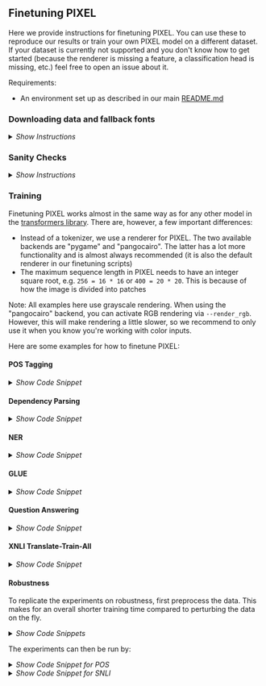 ## Finetuning PIXEL

Here we provide instructions for finetuning PIXEL. You can use these to reproduce our results or train your own PIXEL model on a different dataset. If your dataset is currently not supported and you don't know how to get started (because the renderer is missing a feature, a classification head is missing, etc.) feel free to open an issue about it. 

Requirements:
- An environment set up as described in our main [README.md](https://github.com/xplip/pixel/blob/main/README.md)

### Downloading data and fallback fonts
<details>
  <summary><i>Show Instructions</i></summary>
&nbsp;

#### Fallback fonts
We provide a script to download fallback fonts for the `PangoCairoTextRenderer`. It is not necessary to use fallback fonts because our default `GoNotoCurrent.ttf` font already covers most languages/scripts. The renderer will log warnings if it encounters unknown glyphs. If that happens, you should definitely consider downloading the fallback fonts and passing the folder to the renderer via `--fallback_fonts_dir` so everything is rendered correctly:
  
```bash
python scripts/data/download_fallback_fonts.py <output_dir>
```

#### Data 
Note: For GLUE, QA, and NLI tasks we fully relied on HuggingFace datasets, so downloading them manually is not necessary

```bash
# Create a folder in which we keep the data
mkdir -p data
  
# MasakhaNER
git clone https://github.com/masakhane-io/masakhane-ner.git data/masakhane-ner
  
# UD data for parsing and POS tagging
wget -qO- https://lindat.mff.cuni.cz/repository/xmlui/bitstream/handle/11234/1-4758/ud-treebanks-v2.10.tgz | tar xvz -C data
  
# SNLI for robustness experiments
cd data
wget https://nlp.stanford.edu/projects/snli/snli_1.0.zip
unzip snli_1.0.zip && rm -rf snli_1.0.zip
cd ..
```

</details>

### Sanity Checks
<details>
  <summary><i>Show Instructions</i></summary>
&nbsp;
  
Before training your own models it makes sense to first run an evaluation of our finetuned models to check that everything is set up correctly. Here are some examples for how to do that:

#### POS Tagging
```bash
# Should achieve an eval_accuracy of 86.8 and test_accuracy of 86.0

export DATA_DIR="data/ud-treebanks-v2.10/UD_Vietnamese-VTB"
export MODEL="Team-PIXEL/pixel-base-finetuned-pos-ud-vietnamese-vtb"

python scripts/training/run_pos.py \
  --model_name_or_path=${MODEL} \
  --data_dir=${DATA_DIR} \
  --remove_unused_columns=False \
  --do_eval \
  --do_predict \
  --max_seq_length=256 \
  --output_dir=test-pos \
  --report_to=wandb \
  --log_predictions \
  --overwrite_cache \
  --fallback_fonts_dir=<path_to_your_fallback_fonts_dir  # not necessary here, but good to check that it works
```
  
#### Dependency Parsing
```bash
# Should achieve an eval_las of 82.2 and test_las of 83.9

export DATA_DIR="data/ud-treebanks-v2.10/UD_Coptic-Scriptorium"
export MODEL="Team-PIXEL/pixel-base-finetuned-parsing-ud-coptic-scriptorium"

python scripts/training/run_ud.py \
  --model_name_or_path=${MODEL} \
  --data_dir=${DATA_DIR} \
  --remove_unused_columns=False \
  --do_eval \
  --do_predict \
  --max_seq_length=256 \
  --output_dir=test-ud \
  --report_to=wandb \
  --log_predictions \
  --overwrite_cache \
  --fallback_fonts_dir=<path_to_your_fallback_fonts_dir  # not necessary here, but good to check that it works
```

#### NER
  
```bash
# Should achieve eval_f1 of 55.0 and test_f1 of 49.0

export LANG="amh"
export DATA_DIR="data/masakhane-ner/data/${LANG}"
export MODEL="Team-PIXEL/pixel-base-finetuned-masakhaner-${LANG}"

python scripts/training/run_ner.py \
  --model_name_or_path=${MODEL} \
  --data_dir=${DATA_DIR} \
  --remove_unused_columns=False \
  --do_eval \
  --do_predict \
  --max_seq_length=196 \
  --output_dir=test-ner \
  --report_to=wandb \
  --log_predictions \
  --overwrite_cache \
  --fallback_fonts_dir=<path_to_your_fallback_fonts_dir  # not necessary here, but good to check that it works
```

#### GLUE
  
```bash
# Should achieve eval_sst2_accuracy of 90.3

export TASK_NAME="sst2"
export MODEL="Team-PIXEL/pixel-base-finetuned-sst2"

python scripts/training/run_glue.py \
  --model_name_or_path=${MODEL} \
  --rendering_backend="pygame" \
  --pooling_mode="mean" \
  --task_name=${TASK_NAME} \
  --remove_unused_columns=False \
  --do_eval \
  --do_predict \
  --max_seq_length=256 \
  --output_dir=test-glue \
  --report_to=wandb \
  --log_predictions \
  --overwrite_cache
```
  
#### Question Answering
  
```bash
# Should achieve eval_f1 of 81.6 and eval_exact_match of 71.7

export DATASET_NAME="squad"
export MODEL="Team-PIXEL/pixel-base-finetuned-squadv1"

python scripts/training/run_qa.py \
  --model_name_or_path=${MODEL} \
  --dataset_name=${DATASET_NAME} \
  --remove_unused_columns=False \
  --do_eval \
  --per_device_eval_batch_size=128 \
  --max_seq_length=400 \
  --doc_stride=160 \
  --output_dir=test-qa \
  --report_to=wandb \
  --overwrite_cache \
  --metric_for_best_model=eval_f1 \
  --fallback_fonts_dir=<path_to_your_fallback_fonts_dir  # not necessary here, but good to check that it works
```

</details>


### Training
 
Finetuning PIXEL works almost in the same way as for any other model in the [transformers library](https://github.com/huggingface/transformers). There are, however, a few important differences:
- Instead of a tokenizer, we use a renderer for PIXEL. The two available backends are "pygame" and "pangocairo". The latter has a lot more functionality and is almost always recommended (it is also the default renderer in our finetuning scripts)
- The maximum sequence length in PIXEL needs to have an integer square root, e.g. `256 = 16 * 16` or `400 = 20 * 20`. This is because of how the image is divided into patches

Note: All examples here use grayscale rendering. When using the "pangocairo" backend, you can activate RGB rendering via `--render_rgb`. However, this will make rendering a little slower, so we recommend to only use it when you know you're working with color inputs.

Here are some examples for how to finetune PIXEL:

#### POS Tagging
<details>
  <summary><i>Show Code Snippet</i></summary>
&nbsp;

```bash
# Optional wandb environment vars
export WANDB_PROJECT="pixel-experiments"

# Settings
export TREEBANK="UD_Vietnamese-VTB"
export DATA_DIR="data/ud-treebanks-v2.10/${TREEBANK}"
export FALLBACK_FONTS_DIR="data/fallback_fonts"  # let's say this is where we downloaded the fonts to
export MODEL="Team-PIXEL/pixel-base" # also works with "bert-base-cased", "roberta-base", etc.
export SEQ_LEN=256
export BSZ=64
export GRAD_ACCUM=1
export LR=5e-5
export SEED=42
export NUM_STEPS=15000
  
export RUN_NAME="${TREEBANK}-$(basename ${MODEL})-${SEQ_LEN}-${BSZ}-${GRAD_ACCUM}-${LR}-${NUM_STEPS}-${SEED}"

python scripts/training/run_pos.py \
  --model_name_or_path=${MODEL} \
  --remove_unused_columns=False \
  --data_dir=${DATA_DIR} \
  --do_train \
  --do_eval \
  --do_predict \
  --dropout_prob=0.1 \
  --max_seq_length=${SEQ_LEN} \
  --max_steps=${NUM_STEPS} \
  --num_train_epochs=10 \
  --early_stopping \
  --early_stopping_patience=5 \
  --per_device_train_batch_size=${BSZ} \
  --gradient_accumulation_steps=${GRAD_ACCUM} \
  --learning_rate=${LR} \
  --warmup_steps=100 \
  --run_name=${RUN_NAME} \
  --output_dir=${RUN_NAME} \
  --overwrite_output_dir \
  --overwrite_cache \
  --logging_strategy=steps \
  --logging_steps=100 \
  --evaluation_strategy=steps \
  --eval_steps=500 \
  --save_strategy=steps \
  --save_steps=500 \
  --save_total_limit=5 \
  --report_to=wandb \
  --log_predictions \
  --load_best_model_at_end=True \
  --metric_for_best_model="eval_accuracy" \
  --fp16 \
  --half_precision_backend=apex \
  --fallback_fonts_dir=${FALLBACK_FONTS_DIR} \
  --seed=${SEED}
```

</details>

#### Dependency Parsing
<details>
  <summary><i>Show Code Snippet</i></summary>
&nbsp;

```bash
# Optional wandb environment vars
export WANDB_PROJECT="pixel-experiments"

# Settings
export TREEBANK="UD_Coptic-Scriptorium"
export DATA_DIR="data/ud-treebanks-v2.10/${TREEBANK}"
export FALLBACK_FONTS_DIR="data/fallback_fonts"  # let's say this is where we downloaded the fonts to
export MODEL="Team-PIXEL/pixel-base" # also works with "bert-base-cased", "roberta-base", etc.
export SEQ_LEN=256
export BSZ=64
export GRAD_ACCUM=1
export LR=8e-5
export SEED=42
export NUM_STEPS=15000
  
export RUN_NAME="${TREEBANK}-$(basename ${MODEL})-${SEQ_LEN}-${BSZ}-${GRAD_ACCUM}-${LR}-${NUM_STEPS}-${SEED}"

python scripts/training/run_ud.py \
  --model_name_or_path=${MODEL} \
  --remove_unused_columns=False \
  --data_dir=${DATA_DIR} \
  --do_train \
  --do_eval \
  --do_predict \
  --dropout_prob=0.1 \
  --max_seq_length=${SEQ_LEN} \
  --max_steps=${NUM_STEPS} \
  --num_train_epochs=10 \
  --early_stopping \
  --early_stopping_patience=5 \
  --per_device_train_batch_size=${BSZ} \
  --gradient_accumulation_steps=${GRAD_ACCUM} \
  --learning_rate=${LR} \
  --warmup_steps=100 \
  --run_name=${RUN_NAME} \
  --output_dir=${RUN_NAME} \
  --overwrite_output_dir \
  --overwrite_cache \
  --logging_strategy=steps \
  --logging_steps=100 \
  --evaluation_strategy=steps \
  --eval_steps=500 \
  --save_strategy=steps \
  --save_steps=500 \
  --save_total_limit=5 \
  --report_to=wandb \
  --log_predictions \
  --load_best_model_at_end=True \
  --metric_for_best_model="eval_las" \
  --fp16 \
  --half_precision_backend=apex \
  --fallback_fonts_dir=${FALLBACK_FONTS_DIR} \
  --seed=${SEED}
```

</details>

#### NER
<details>
  <summary><i>Show Code Snippet</i></summary>
&nbsp;

```bash
# Optional wandb environment vars
export WANDB_PROJECT="pixel-experiments"

# Settings
export LANG="amh"
export DATA_DIR="data/masakhane-ner/data/${LANG}"
export FALLBACK_FONTS_DIR="data/fallback_fonts"  # let's say this is where we downloaded the fonts to
export MODEL="Team-PIXEL/pixel-base" # also works with "bert-base-cased", "roberta-base", etc.
export SEQ_LEN=196
export BSZ=64
export GRAD_ACCUM=1
export LR=5e-5
export SEED=42
export NUM_STEPS=15000
  
export RUN_NAME="${LANG}-$(basename ${MODEL})-${SEQ_LEN}-${BSZ}-${GRAD_ACCUM}-${LR}-${NUM_STEPS}-${SEED}"

python scripts/training/run_ner.py \
  --model_name_or_path=${MODEL} \
  --remove_unused_columns=False \
  --data_dir=${DATA_DIR} \
  --do_train \
  --do_eval \
  --do_predict \
  --dropout_prob=0.1 \
  --max_seq_length=${SEQ_LEN} \
  --max_steps=${NUM_STEPS} \
  --num_train_epochs=10 \
  --early_stopping \
  --early_stopping_patience=5 \
  --per_device_train_batch_size=${BSZ} \
  --gradient_accumulation_steps=${GRAD_ACCUM} \
  --learning_rate=${LR} \
  --warmup_steps=100 \
  --run_name=${RUN_NAME} \
  --output_dir=${RUN_NAME} \
  --overwrite_output_dir \
  --overwrite_cache \
  --logging_strategy=steps \
  --logging_steps=100 \
  --evaluation_strategy=steps \
  --eval_steps=500 \
  --save_strategy=steps \
  --save_steps=500 \
  --save_total_limit=5 \
  --report_to=wandb \
  --log_predictions \
  --load_best_model_at_end=True \
  --metric_for_best_model="eval_f1" \
  --fp16 \
  --half_precision_backend=apex \
  --fallback_fonts_dir=${FALLBACK_FONTS_DIR} \
  --seed=${SEED}
```

</details>


#### GLUE
<details>
  <summary><i>Show Code Snippet</i></summary>
&nbsp;

```bash
  
# Note on GLUE: 
# We found that for some of the tasks (e.g. MNLI), PIXEL can get stuck in a bad local optimum
# A clear indicator of this is when the training loss is not decreasing substantially within the first 1k-3k steps
# If this happens, you can tweak the learning rate slightly, increase the batch size,
# change rendering backends, or often even just the random seed
# We are still trying to find the optimal training recipe for PIXEL on these tasks,
# the recipes used in the paper may not be the best ones out there

# Optional wandb environment vars
export WANDB_PROJECT="pixel-experiments"

# Settings
export TASK="sst2"
export MODEL="Team-PIXEL/pixel-base" # also works with "bert-base-cased", "roberta-base", etc.
export RENDERING_BACKEND="pygame"  # Consider trying out both "pygame" and "pangocairo" to see which one works best
export POOLING_MODE="mean" # Can be "mean", "max", "cls", or "pma1" to "pma8"
export SEQ_LEN=256
export BSZ=64
export GRAD_ACCUM=4  # We found that higher batch sizes can sometimes make training more stable
export LR=3e-5
export SEED=42
export NUM_STEPS=15000
  
export RUN_NAME="${TASK}-$(basename ${MODEL})-${POOLING_MODE}-${RENDERING_BACKEND}-${SEQ_LEN}-${BSZ}-${GRAD_ACCUM}-${LR}-${NUM_STEPS}-${SEED}"

python scripts/training/run_glue.py \
  --model_name_or_path=${MODEL} \
  --task_name=${TASK} \
  --rendering_backend=${RENDERING_BACKEND} \
  --pooling_mode=${POOLING_MODE} \
  --pooler_add_layer_norm=True \
  --remove_unused_columns=False \
  --do_train \
  --do_eval \
  --do_predict \
  --dropout_prob=0.1 \
  --max_seq_length=${SEQ_LEN} \
  --max_steps=${NUM_STEPS} \
  --num_train_epochs=10 \
  --early_stopping \
  --early_stopping_patience=5 \
  --per_device_train_batch_size=${BSZ} \
  --gradient_accumulation_steps=${GRAD_ACCUM} \
  --learning_rate=${LR} \
  --warmup_steps=100 \
  --run_name=${RUN_NAME} \
  --output_dir=${RUN_NAME} \
  --overwrite_output_dir \
  --overwrite_cache \
  --logging_strategy=steps \
  --logging_steps=100 \
  --evaluation_strategy=steps \
  --eval_steps=500 \
  --save_strategy=steps \
  --save_steps=500 \
  --save_total_limit=5 \
  --report_to=wandb \
  --log_predictions \
  --load_best_model_at_end=True \
  --metric_for_best_model="eval_accuracy" \
  --fp16 \
  --half_precision_backend=apex \
  --seed=${SEED}
```

</details>

#### Question Answering
<details>
  <summary><i>Show Code Snippet</i></summary>
&nbsp;

Note: If you know you are working with a right-to-left (RTL) language, you can pass `--is_rtl_language` to the QA script to override the automatic base direction check of the renderer

```bash

# Optional wandb environment vars
export WANDB_PROJECT="pixel-experiments"

# Settings
export DATASET_NAME="tydiqa"
export DATASET_CONFIG_NAME="secondary_task"
export MODEL="Team-PIXEL/pixel-base" # also works with "bert-base-cased", etc.
export FALLBACK_FONTS_DIR="data/fallback_fonts"  # let's say this is where we downloaded the fonts to
export SEQ_LEN=400
export STRIDE=160
export QUESTION_MAX_LEN=128
export BSZ=32
export GRAD_ACCUM=1
export LR=7e-5
export SEED=42
export NUM_STEPS=20000
  
export RUN_NAME="${DATASET_NAME}-$(basename ${MODEL})-${SEQ_LEN}-${BSZ}-${GRAD_ACCUM}-${LR}-${NUM_STEPS}-${SEED}"

python scripts/training/run_qa.py \
  --model_name_or_path=${MODEL} \
  --task_name=${TASK} \
  --pooling_mode=${POOLING_MODE} \
  --pooler_add_layer_norm=True \
  --dataset_name=${DATASET_NAME} \
  --dataset_config_name=${DATASET_CONFIG_NAME} \
  --remove_unused_columns=False \
  --do_train \
  --do_eval \
  --do_predict \
  --dropout_prob=0.1 \
  --max_seq_length=${SEQ_LEN} \
  --question_max_length=${QUESTION_MAX_LEN} \
  --doc_stride=${STRIDE} \
  --max_steps=${NUM_STEPS} \
  --num_train_epochs=10 \
  --early_stopping \
  --early_stopping_patience=5 \
  --per_device_train_batch_size=${BSZ} \
  --gradient_accumulation_steps=${GRAD_ACCUM} \
  --learning_rate=${LR} \
  --warmup_steps=100 \
  --run_name=${RUN_NAME} \
  --output_dir=${RUN_NAME} \
  --overwrite_output_dir \
  --overwrite_cache \
  --logging_strategy=steps \
  --logging_steps=100 \
  --evaluation_strategy=steps \
  --eval_steps=500 \
  --save_strategy=steps \
  --save_steps=500 \
  --save_total_limit=5 \
  --report_to=wandb \
  --log_predictions \
  --load_best_model_at_end=True \
  --metric_for_best_model="eval_f1" \
  --fp16 \
  --half_precision_backend=apex \
  --fallback_fonts_dir=${FALLBACK_FONTS_DIR} \
  --seed=${SEED}
```

</details>

#### XNLI Translate-Train-All
<details>
  <summary><i>Show Code Snippet</i></summary>
&nbsp;

```bash

# Optional wandb environment vars
export WANDB_PROJECT="pixel-experiments"

export MODEL="Team-PIXEL/pixel-base" # also works with "bert-base-cased", "bert-base-multilingual-cased", etc.
export POOLING_MODE="cls" # Can be "mean", "max", "cls", or "pma1" to "pma8"
export SEQ_LEN=196 # Must have an integer square root for PIXEL (e.g. 18*18=324)
export FALLBACK_FONTS_DIR="data/fallback_fonts"  # let's say this is where we downloaded the fonts to
export BSZ=128
export GRAD_ACCUM=2
export LR=2e-5
export SEED=42
export NUM_STEPS=50000

export RUN_NAME="xnli-$(basename ${MODEL})-${POOLING_MODE}-${SEQ_LEN}-${BSZ}-${GRAD_ACCUM}-${LR}-${NUM_STEPS}-${SEED}"
python PVE/scripts/training/run_xnli_translate_train_all.py \
  --model_name_or_path=${MODEL} \
  --remove_unused_columns=False \
  --do_train \
  --do_eval \
  --do_predict \
  --pooling_mode=${POOLING_MODE} \
  --pooler_add_layer_norm=True \
  --dropout_prob=0.1 \
  --max_seq_length=${SEQ_LEN} \
  --max_steps=${NUM_STEPS} \
  --num_train_epochs=10 \
  --per_device_train_batch_size=${BSZ} \
  --gradient_accumulation_steps=${GRAD_ACCUM} \
  --learning_rate=${LR} \
  --warmup_steps=1000 \
  --run_name=${RUN_NAME} \
  --output_dir=${RUN_NAME} \
  --overwrite_cache \
  --logging_strategy=steps \
  --logging_steps=100 \
  --evaluation_strategy=steps \
  --eval_steps=1000 \
  --save_strategy=steps \
  --save_steps=1000 \
  --save_total_limit=5 \
  --report_to=wandb \
  --log_predictions \
  --load_best_model_at_end=True \
  --metric_for_best_model="eval_accuracy" \
  --fp16 \
  --half_precision_backend=apex \
  --seed=${SEED} \
  --fallback_fonts_dir=${FALLBACK_FONTS_DIR}
```

</details>

#### Robustness

To replicate the experiments on robustness, first preprocess the data. This makes for an overall shorter training time compared to perturbing the data on the fly.

<details>
  <summary><i>Show Code Snippets</i></summary>
&nbsp;

For POS tagging:
```bash
python scripts/data/robustness/preprocess_pos.py \
  --attack="confusable" \
  --cpu_count=40
```
For SNLI (English):
```bash
cd scripts/data/robustness
python scripts/data/robustness/preprocess_snli.py \
  --attack="confusable" \
  --cpu_count=40
```
</details>

The experiments can then be run by:

<details>
  <summary><i>Show Code Snippet for POS</i></summary>
&nbsp;

```bash

# Optional wandb environment vars
export WANDB_PROJECT="pixel-experiments"

# Settings
export ROBUSTNESS_ATTACK="confusable"
export ROBUSTNESS_SEVERITY=20
export TREEBANK="UD_English-EWT"
export DATA_DIR="data/robustness/pos/${ROBUSTNESS_ATTACK}${ROBUSTNESS_SEVERITY}" 
export FALLBACK_FONTS_DIR="data/fallback_fonts" 
export MODEL="Team-PIXEL/pixel-base"
export SEQ_LEN=256
export BSZ=64
export GRAD_ACCUM=1
export LR=1e-5 
export SEED=42
export NUM_STEPS=15000
  
export RUN_NAME="${ROBUSTNESS_ATTACK}-${ROBUSTNESS_SEVERITY}-$(basename ${MODEL})-${SEQ_LEN}-${BSZ}-${GRAD_ACCUM}-${LR}-${NUM_STEPS}-${SEED}"

python scripts/training/run_pos.py \
  --model_name_or_path=${MODEL} \
  --remove_unused_columns=False \
  --data_dir=${DATA_DIR} \
  --do_train \
  --do_eval \
  --do_predict \
  --dropout_prob=0.1 \
  --max_seq_length=${SEQ_LEN} \
  --max_steps=${NUM_STEPS} \
  --num_train_epochs=10 \
  --early_stopping \
  --early_stopping_patience=5 \
  --per_device_train_batch_size=${BSZ} \
  --gradient_accumulation_steps=${GRAD_ACCUM} \
  --learning_rate=${LR} \
  --warmup_steps=100 \
  --run_name=${RUN_NAME} \
  --output_dir=${RUN_NAME} \
  --overwrite_output_dir \
  --overwrite_cache \
  --logging_strategy=steps \
  --logging_steps=100 \
  --evaluation_strategy=steps \
  --eval_steps=500 \
  --save_strategy=steps \
  --save_steps=500 \
  --save_total_limit=5 \
  --report_to=wandb \
  --log_predictions \
  --load_best_model_at_end=True \
  --metric_for_best_model="eval_accuracy" \
  --fallback_fonts_dir=${FALLBACK_FONTS_DIR} \
  --seed=${SEED}
```

</details>

<details>
  <summary><i>Show Code Snippet for SNLI</i></summary>
&nbsp;

```bash

# Optional wandb environment vars
export WANDB_PROJECT="pixel-experiments"

export ROBUSTNESS_ATTACK="confusable"
export ROBUSTNESS_SEVERITY=20
export ROBUSTNESS_DATA="data/robustness/snli"
export MODEL="Team-PIXEL/pixel-base" 
export POOLING_MODE="mean" 
export SEQ_LEN=324 
export FALLBACK_FONTS_DIR="data/fallback_fonts"  
export BSZ=64
export GRAD_ACCUM=1
export LR=1e-5
export SEED=42
export NUM_STEPS=15000

export RUN_NAME="snli-${ROBUSTNESS_ATTACK}-${ROBUSTNESS_SEVERITY}-$(basename ${MODEL})-${POOLING_MODE}-${SEQ_LEN}-${BSZ}-${GRAD_ACCUM}-${LR}-${NUM_STEPS}-${SEED}"
python scripts/training/run_nli.py \
  --model_name_or_path=${MODEL} \
  --remove_unused_columns=False \
  --do_train \
  --do_eval \
  --do_predict \
  --pooling_mode=${POOLING_MODE} \
  --pooler_add_layer_norm=True \
  --dropout_prob=0.1 \
  --max_seq_length=${SEQ_LEN} \
  --max_steps=${NUM_STEPS} \
  --num_train_epochs=10 \
  --per_device_train_batch_size=${BSZ} \
  --gradient_accumulation_steps=${GRAD_ACCUM} \
  --learning_rate=${LR} \
  --warmup_steps=1000 \
  --run_name=${RUN_NAME} \
  --output_dir=${RUN_NAME} \
  --overwrite_cache \
  --logging_strategy=steps \
  --logging_steps=100 \
  --evaluation_strategy=steps \
  --eval_steps=1000 \
  --save_strategy=steps \
  --save_steps=1000 \
  --save_total_limit=5 \
  --report_to=wandb \
  --log_predictions \
  --load_best_model_at_end=True \
  --metric_for_best_model="eval_accuracy" \
  --seed=${SEED} \
  --fallback_fonts_dir=${FALLBACK_FONTS_DIR} \
  --train_file="${ROBUSTNESS_DATA}/${ROBUSTNESS_ATTACK}${ROBUSTNESS_SEVERITY}/snli_1.0_train.txt" \
  --validation_file="${ROBUSTNESS_DATA}/${ROBUSTNESS_ATTACK}${ROBUSTNESS_SEVERITY}/snli_1.0_dev.txt" \
  --test_file="${ROBUSTNESS_DATA}/${ROBUSTNESS_ATTACK}${ROBUSTNESS_SEVERITY}/snli_1.0_test.txt" \
```

</details>